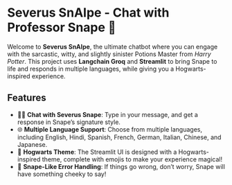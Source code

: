 # Severus SnAIpe - Chat with Professor Snape 🤨

Welcome to **Severus SnAIpe**, the ultimate chatbot where you can engage with the sarcastic, witty, and slightly sinister Potions Master from *Harry Potter*. This project uses **Langchain Groq** and **Streamlit** to bring Snape to life and responds in multiple languages, while giving you a Hogwarts-inspired experience.

## Features

- 🧙‍♂️ **Chat with Severus Snape**: Type in your message, and get a response in Snape’s signature style.
- 🌐 **Multiple Language Support**: Choose from multiple languages, including English, Hindi, Spanish, French, German, Italian, Chinese, and Japanese.
- 🎨 **Hogwarts Theme**: The Streamlit UI is designed with a Hogwarts-inspired theme, complete with emojis to make your experience magical!
- 🧪 **Snape-Like Error Handling**: If things go wrong, don’t worry, Snape will have something cheeky to say!

